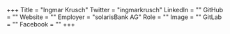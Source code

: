 +++
Title = "Ingmar Krusch"
Twitter = "ingmarkrusch"
LinkedIn = ""
GitHub = ""
Website = ""
Employer = "solarisBank AG"
Role = ""
Image = ""
GitLab = ""
Facebook = ""
+++
